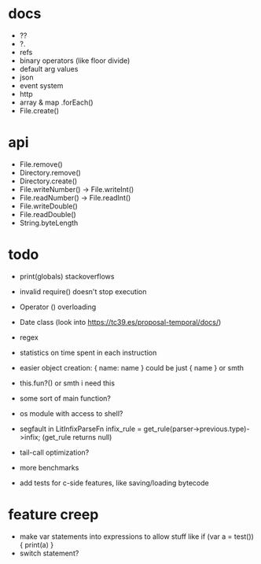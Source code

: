 # docs

* ??
* ?.
* refs
* binary operators (like floor divide)
* default arg values
* json
* event system
* http
* array & map .forEach()
* File.create()

# api

* File.remove()
* Directory.remove()
* Directory.create()
* File.writeNumber() -> File.writeInt()
* File.readNumber() -> File.readInt()
* File.writeDouble()
* File.readDouble()
* String.byteLength

# todo

* print(globals) stackoverflows
* invalid require() doesn't stop execution
* Operator () overloading
* Date class (look into https://tc39.es/proposal-temporal/docs/)
* regex
* statistics on time spent in each instruction

* easier  object creation: {
 name: name
} could be just { name } or smth

* this.fun?() or smth i need this
* some sort of main function?
* os module with access to shell?

* segfault in LitInfixParseFn infix_rule = get_rule(parser->previous.type)->infix; (get_rule returns null)
* tail-call optimization?
* more benchmarks
* add tests for c-side features, like saving/loading bytecode

# feature creep

* make var statements into expressions to allow stuff like if (var a = test()) { print(a) }
* switch statement?
